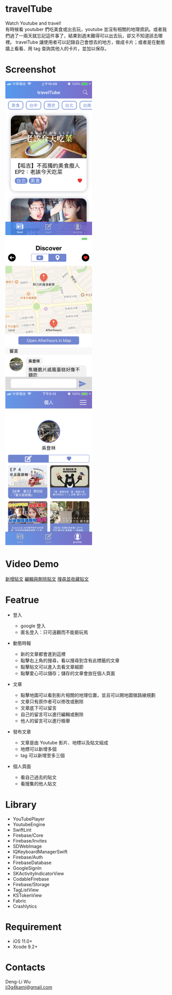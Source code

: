  # travelTube
Watch Youtube and travel!</br>
有時候看 youtuber 們吃美食或出去玩，youtube 並沒有相關的地理資訊。或者我們過了一兩天就忘記這件事了，結果到週末難得可以出去玩，卻又不知道該去哪裡。 travelTube 讓使用者可以記錄自己會想去的地方，做成卡片；或者是在動態牆上看看、用 tag 查詢其他人的卡片，並加以保存。<br />


# Screenshot
<img src="https://github.com/ji3g4kami/travelTube/blob/master/screenshots/IMG_6C7C53B2051B-1.jpeg" width="270" height="480"> <img src="https://github.com/ji3g4kami/travelTube/blob/master/screenshots/IMG_0360.PNG" width="270" height="480"> <img src="https://github.com/ji3g4kami/travelTube/blob/master/screenshots/IMG_0361.PNG" width="270" height="480"> 


# Video Demo
[新增貼文](https://www.youtube.com/watch?v=r9dLFk6IZnQ)
[編輯與刪除貼文](https://www.youtube.com/watch?v=ARJ4lQ29ev4&feature=youtu.be)
[搜尋並收藏貼文](https://www.youtube.com/watch?v=O7NFEdgFdAw&feature=youtu.be)


# Featrue
* 登入
	* google 登入
	* 匿名登入：只可遠觀而不能褻玩焉

* 動態時報
	* 新的文章都會進到這裡
	* 點擊右上角的搜尋，看以搜尋到含有此標籤的文章
	* 點擊貼文可以進入去看文章細節
	* 點擊愛心可以儲存；儲存的文章會放在個人頁面

* 文章
	* 點擊地圖可以看到影片相關的地理位置，並且可以開地圖做路線規劃
	* 文章只有原作者可以修改或刪除
	* 文章底下可以留言
	* 自己的留言可以進行編輯或刪除
	* 他人的留言可以進行檢舉
  
* 發布文章
	* 文章是由 Youtube 影片、地標以及貼文組成
	* 地標可以新增多個
	* tag 可以新增至多三個

* 個人頁面
	* 看自己過去的貼文
	* 看搜集的他人貼文


# Library
* YouTubePlayer
* YoutubeEngine
* SwiftLint
* Firebase/Core
* Firebase/Invites
* SDWebImage
* IQKeyboardManagerSwift
* Firebase/Auth
* FirebaseDatabase
* GoogleSignIn
* SKActivityIndicatorView
* CodableFirebase
* Firebase/Storage
* TagListView
* KSTokenView
* Fabric
* Crashlytics


# Requirement
* iOS 11.0+
* Xcode 9.2+


# Contacts
Deng-Li Wu <br />
ji3g4kami@gmail.com 
